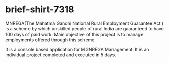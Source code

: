 # brief-shirt-7318
MNREGA(The Mahatma Gandhi National Rural Employment Guarantee Act ) is a scheme by which unskilled people of rural India are guaranteed to have 100 days of paid work. Main objective of this project is to manage employments offered through this scheme. 

It is a console based application for MGNREGA Management. It is an individual project completed and executed in 5 days. 
